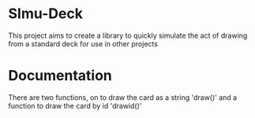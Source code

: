 # SImu-Deck
 This project aims to create a library to quickly simulate the act of drawing from a standard deck for use in other projects 

# Documentation
There are two functions, on to draw the card as a string 'draw()' and a function to draw the card by id 'drawid()'
